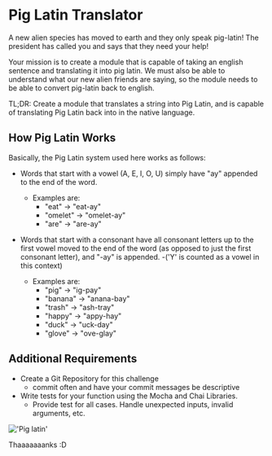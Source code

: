 # Pig Latin Translator
A new alien species has moved to earth and they only speak pig-latin! The president has called you and says that they need your help!

Your mission is to create a module that is capable of taking an english sentence and translating it into pig latin. We must also be able to understand what our new alien friends are saying, so the module needs to be able to convert pig-latin back to english.

TL;DR: Create a module that translates a string into Pig Latin, and is capable of translating Pig Latin back into in the native language.

## How Pig Latin Works
Basically, the Pig Latin system used here works as follows:

- Words that start with a vowel (A, E, I, O, U) simply have "ay" appended to the end of the word.
     - Examples are:
          - "eat" → "eat-ay"
          - "omelet" → "omelet-ay"
          - "are" → "are-ay" 

- Words that start with a consonant have all consonant letters up to the first vowel moved to the end of the word (as opposed to just the first consonant letter), and "-ay" is appended.
     -('Y' is counted as a vowel in this context)
     - Examples are:
          - "pig" → "ig-pay"
          - "banana" → "anana-bay"
          - "trash" → "ash-tray"
          - "happy" → "appy-hay"
          - "duck" → "uck-day"
          - "glove" → "ove-glay"
    
## Additional Requirements
- Create a Git Repository for this challenge
    - commit often and have your commit messages be descriptive
- Write tests for your function using the Mocha and Chai Libraries.
  - Provide test for all cases. Handle unexpected inputs, invalid arguments, etc.

!['Pig latin'](https://media.giphy.com/media/c2rJA8UVBVodi/giphy.gif)

Thaaaaaaanks :D
